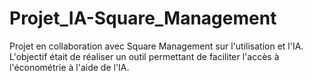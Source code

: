 # Projet_IA-Square_Management
Projet en collaboration avec Square Management sur l'utilisation et l'IA. L'objectif était de réaliser un outil permettant de faciliter l'accès à l'économétrie à l'aide de l'IA.
